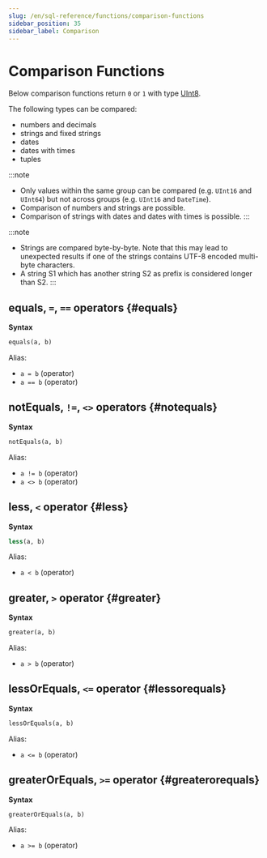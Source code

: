 ```yaml
---
slug: /en/sql-reference/functions/comparison-functions
sidebar_position: 35
sidebar_label: Comparison
---
```


# Comparison Functions

Below comparison functions return `0` or `1` with type [UInt8](/docs/en/sql-reference/data-types/int-uint).

The following types can be compared:
- numbers and decimals
- strings and fixed strings
- dates
- dates with times
- tuples

:::note
- Only values within the same group can be compared (e.g. `UInt16` and `UInt64`) but not across groups (e.g. `UInt16` and `DateTime`).
- Comparison of numbers and strings are possible.
- Comparison of strings with dates and dates with times is possible.
:::

:::note
- Strings are compared byte-by-byte. Note that this may lead to unexpected results if one of the strings contains UTF-8 encoded multi-byte characters.
- A string S1 which has another string S2 as prefix is considered longer than S2.
:::

## equals, `=`, `==` operators {#equals}

**Syntax**

```sql
equals(a, b)
```

Alias:
- `a = b` (operator)
- `a == b` (operator)

## notEquals, `!=`, `<>` operators {#notequals}

**Syntax**

```sql
notEquals(a, b)
```

Alias:
- `a != b` (operator)
- `a <> b` (operator)

## less, `<` operator {#less}

**Syntax**

```sql
less(a, b)
```

Alias:
- `a < b` (operator)

## greater, `>` operator {#greater}

**Syntax**

```sql
greater(a, b)
```

Alias:
- `a > b` (operator)

## lessOrEquals, `<=` operator {#lessorequals}

**Syntax**

```sql
lessOrEquals(a, b)
```

Alias:
- `a <= b` (operator)

## greaterOrEquals, `>=` operator {#greaterorequals}

**Syntax**

```sql
greaterOrEquals(a, b)
```

Alias:
- `a >= b` (operator)
